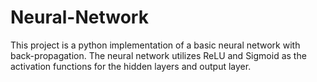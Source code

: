 # Neural-Network
This project is a python implementation of a basic neural network with back-propagation. 
The neural network utilizes ReLU and Sigmoid as the activation functions for the hidden layers and output layer. 
